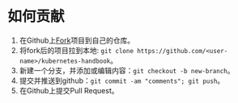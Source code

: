 # 如何贡献

1. 在Github上[Fork](https://github.com/feiskyer/kubernetes-handbook/fork)项目到自己的仓库。
2. 将fork后的项目拉到本地: `git clone https://github.com/<user-name>/kubernetes-handbook`。
3. 新建一个分支，并添加或编辑内容：`git checkout -b new-branch`。
4. 提交并推送到github：`git commit -am "comments"; git push`。
5. 在Github上提交Pull Request。


